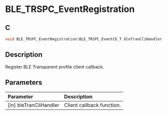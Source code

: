 # BLE_TRSPC_EventRegistration

## C

```c
void BLE_TRSPC_EventRegistration(BLE_TRSPC_EventCb_T bleTranCliHandler);
```

## Description

Register BLE Transparent profile client callback. 

## Parameters

|Parameter|Description|
|:---|:---|
|\[in\] bleTranCliHandler|Client callback function.|


